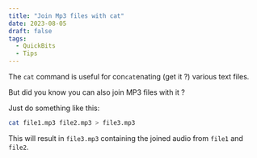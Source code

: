 ```yaml
---
title: "Join Mp3 files with cat"
date: 2023-08-05
draft: false
tags:
  - QuickBits
  - Tips
---
```


The `cat` command is useful for con`cat`enating (get it ?) various text files.

But did you know you can also join MP3 files with it ?

Just do something like this:

```bash
cat file1.mp3 file2.mp3 > file3.mp3
```

This will result in `file3.mp3` containing the joined audio from `file1` and `file2`.
